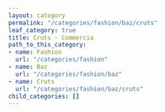 ```yaml
---
layout: category
permalink: "/categories/fashion/baz/cruts"
leaf_category: true
title: Cruts - Commercia
path_to_this_category:
- name: Fashion
  url: "/categories/fashion"
- name: Baz
  url: "/categories/fashion/baz"
- name: Cruts
  url: "/categories/fashion/baz/cruts"
child_categories: []
---
```

